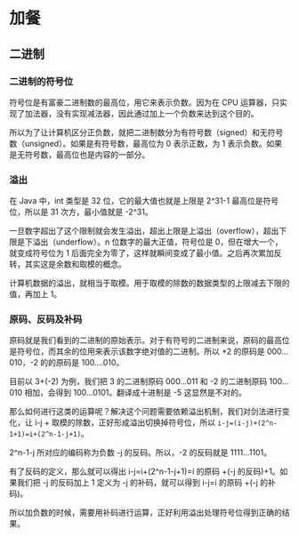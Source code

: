 # 加餐

## 二进制

### 二进制的符号位

符号位是有富豪二进制数的最高位，用它来表示负数。因为在 CPU 运算器，只实现了加法器，没有实现减法器，因此通过加上一个负数来达到这个目的。

所以为了让计算机区分正负数，就把二进制数分为有符号数（signed）和无符号数（unsigned）。如果是有符号数，最高位为 0 表示正数，为 1 表示负数。如果是无符号数，最高位也是内容的一部分。

### 溢出

在 Java 中，int 类型是 32 位，它的最大值也就是上限是 2^31-1 最高位是符号位，所以是 31 次方，最小值就是 -2^31。

一旦数字超出了这个限制就会发生溢出，超出上限是上溢出（overflow），超出下限是下溢出（underflow）。n 位数字的最大正值，符号位是 0，但在增大一个，就变成符号位为 1 后面完全为零了，这样就瞬间变成了最小值。之后再次累加反转，其实这是余数和取模的概念。

计算机数据的溢出，就相当于取模。用于取模的除数的数据类型的上限减去下限的值，再加上 1。

### 原码、反码及补码

原码就是我们看到的二进制的原始表示。对于有符号的二进制来说，原码的最高位是符号位，而其余的位用来表示该数字绝对值的二进制。所以 +2 的原码是 000…010，-2 的的原码是 100.…010。

目前以 3+(-2) 为例，我们把 3 的二进制原码 000…011 和 -2 的二进制原码 100…010 相加，会得到 100…0101。翻译成十进制是 -5 这显然是不对的。

那么如何进行这类的运算呢？解决这个问题需要依赖溢出机制，我们对剑法进行变化，让 i-j + 取模的除数，正好形成溢出切换掉符号位，所以 `i-j=(i-j)+(2^n-1+1)=i+(2^n-1-j+1)`。

2^n-1-j 所对应的编码称为负数 -j 的反码。所以，-2 的反码就是 1111…1101。

有了反码的定义，那么就可以得出 i-j=i+(2^n-1-j+1)=i 的原码 +(-j 的反码)+1。如果我们把 -j 的反码加上 1 定义为 -j 的补码，就可以得到 i-j=i 的原码 +(-j 的补码)。

所以加负数的时候，需要用补码进行运算，正好利用溢出处理符号位得到正确的结果。
